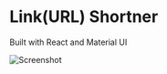 # Link(URL) Shortner
Built with React and Material UI

![Screenshot ](https://user-images.githubusercontent.com/68656122/132281511-cc3e1a4b-2e67-455f-99f3-cbd601ea73cb.png)

